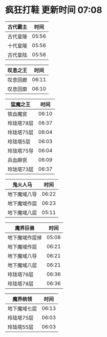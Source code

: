 # 疯狂打鞋 更新时间 07:08

| 古代霸主   | 时间    |
|--------|-------|
| 古代皇陵 | 05:56 |
| 十代皇陵 | 05:56 |
| 古代皇陆 | 05:56 |

| 叹息之王   | 时间    |
|--------|-------|
| 叹息回廊 | 06:11 |
| 叹息回廓 | 06:10 |

| 猛魔之王   | 时间    |
|--------|-------|
| 铁血魔宫 | 06:10 |
| 玲珑塔78层 | 06:37 |
| 玲珑塔75层 | 06:04 |
| 玲珑塔5层 | 06:03 |
| 玲珑塔75导 | 06:04 |
| 兵血麻宫 | 06:09 |
| 玲珑塔73层 | 06:37 |

| 鬼火人马   | 时间    |
|--------|-------|
| 地下魔域八导 | 06:22 |
| 地下魔域作层 | 06:23 |
| 地下魔域八层 | 05:11 |

| 魔界巨兽   | 时间    |
|--------|-------|
| 地下魔域作层掉 | 05:08 |
| 地下魔域作层 | 06:21 |
| 地下魔域八导 | 06:21 |
| 地下魔域八层 | 06:21 |
| 玲珑塔76层 | 06:36 |
| 玲珑塔78层 | 06:36 |

| 魔界统领   | 时间    |
|--------|-------|
| 地下魔域七层 | 06:13 |
| 玲珑塔75层 | 06:03 |
| 玲珑塔55层 | 06:03 |